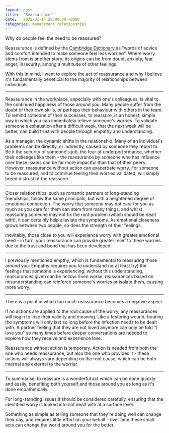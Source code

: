 ```yaml
---
layout: post
title:  "Reassurance"
date:   2025-01-14 20:00:00 +0000
categories: management relationships
---
```


Why do people feel the need to be reassured?  

Reassurance is defined by the [Cambridge Dictionary](https://dictionary.cambridge.org/dictionary/english/reassurance) as "words of advice and comfort intended to make someone feel less worried". Where worry stems from is another story; its origins can be from doubt, anxiety, fear, anger, insecurity, among a multitude of other feelings. 

With this in mind, I want to explore the act of reassurance and why I believe it's fundamentally beneficial to the majority of relationships between individuals.

---

Reassurance in the workplace, especially with one's colleagues, is vital to the continued happiness of those around you. Many people suffer from the doubt of their own skills, or perhaps their behaviour with others in the team. To remind someone of their successes, to reassure, is an honest, simple way in which you can immediately relieve someone's worries. To validate someone's exhaustion after a difficult week, that the next week will be better, can build trust with people through empathy and understanding.

As a manager, the dynamic shifts in the relationship. Many of an individual's problems can be directly, or indirectly, caused by someone they report to. Be it the security of someone's job, the fear of underperformance, whether their colleages like them - the reassurance by someone who has influence over these issues can be far more impactful than that of their peers. However, reassurance without action can exacerbate worry. For someone to be reassured, and to continue feeling their worries validated, will simply breed distrust of the reassurer. 

---

Closer relationships, such as romantic partners or long-standing friendships, follow the same principals, but with a heightened degree of emotional connection. The worry that someone may not care for you as much as you care for them can stem from many things, and whilst reassuring someone may not fix the root problem (which should be dealt with), it can certainly help alleviate the symptoms. As emotional closeness grows between two people, so does the strength of their feelings. 

Inevitably, those close to you will experience worry with greater emotional need - in turn, your reassurance can provide greater relief to these worries due to the trust and bond that has been developed.


---


I previously mentioned empthy, which is fundamental to reassuring those around you. Empathy requires you to understand (or at least try) the feelings that someone is experiencing; without this understanding, reassurances given can be hollow. Even worse, reassurances based on misunderstanding can reinforce someone's worries or isolate them, causing more worry.

---

There is a point in which too much reassurance becomes a negative aspect.

If no actions are applied to the root cause of the worry, any reassurances will begin to lose their validity and meaning. Like a festering wound, treating the symptoms will only last so long before the infection needs to be dealt with. A partner feeling that they are not loved anymore can only be told "I love you" so many times before deeper conversations are needed to explore how they receive and experience love.

Reassurance without action is temporary. Action is needed from both the one who needs reassurance, but also the one who provides it - these actions will always vary depending on the root cause, which can be both internal and external to the worrier.

---

To summarise: to reassure is a wonderful act which can be done quickly and easily, benefiting both yourself and those around you as long as it's done empathetically. 

For long-standing issues it should be considered carefully, ensuring that the identified worry is looked into not dealt with at a surface level.

Something as simple as telling someone that they're doing well can change their day, and requires little effort on your behalf - over time these small acts can change the world around you for the better.